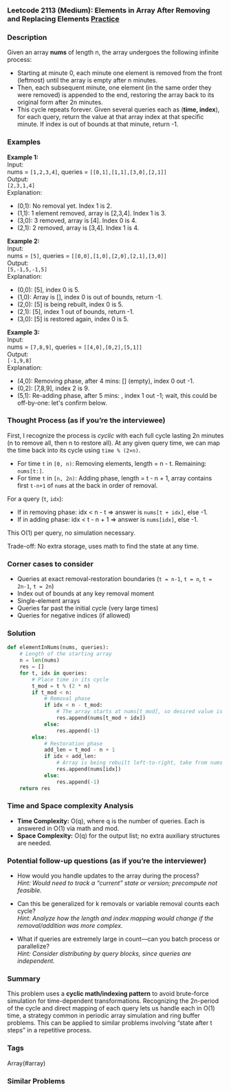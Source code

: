 ### Leetcode 2113 (Medium): Elements in Array After Removing and Replacing Elements [Practice](https://leetcode.com/problems/elements-in-array-after-removing-and-replacing-elements)

### Description  
Given an array **nums** of length n, the array undergoes the following infinite process:
- Starting at minute 0, each minute one element is removed from the front (leftmost) until the array is empty after n minutes.
- Then, each subsequent minute, one element (in the same order they were removed) is appended to the end, restoring the array back to its original form after 2n minutes.
- This cycle repeats forever.
Given several queries each as (**time, index**), for each query, return the value at that array index at that specific minute. If index is out of bounds at that minute, return -1.

### Examples  

**Example 1:**  
Input:  
nums = `[1,2,3,4]`, queries = `[[0,1],[1,1],[3,0],[2,1]]`  
Output:  
`[2,3,1,4]`  
Explanation:  
- (0,1): No removal yet. Index 1 is 2.
- (1,1): 1 element removed, array is [2,3,4]. Index 1 is 3.
- (3,0): 3 removed, array is [4]. Index 0 is 4.
- (2,1): 2 removed, array is [3,4]. Index 1 is 4.

**Example 2:**  
Input:  
nums = `[5]`, queries = `[[0,0],[1,0],[2,0],[2,1],[3,0]]`  
Output:  
`[5,-1,5,-1,5]`  
Explanation:  
- (0,0): [5], index 0 is 5.
- (1,0): Array is [], index 0 is out of bounds, return -1.
- (2,0): [5] is being rebuilt, index 0 is 5.
- (2,1): [5], index 1 out of bounds, return -1.
- (3,0): [5] is restored again, index 0 is 5.

**Example 3:**  
Input:  
nums = `[7,8,9]`, queries = `[[4,0],[0,2],[5,1]]`  
Output:  
`[-1,9,8]`  
Explanation:  
- (4,0): Removing phase, after 4 mins: [] (empty), index 0 out -1.
- (0,2): [7,8,9], index 2 is 9.
- (5,1): Re-adding phase, after 5 mins: , index 1 out -1; wait, this could be off-by-one: let's confirm below.


### Thought Process (as if you’re the interviewee)  
First, I recognize the process is *cyclic* with each full cycle lasting 2n minutes (n to remove all, then n to restore all). At any given query time, we can map the time back into its cycle using `time % (2×n)`.

- For time `t` in `[0, n)`: Removing elements, length = n - t. Remaining: `nums[t:]`.
- For time `t` in `[n, 2n)`: Adding phase, length = t - n + 1, array contains first `t-n+1` of `nums` at the back in order of removal.

For a query (`t`, `idx`):
- If in removing phase: idx < n - t ⇒ answer is `nums[t + idx]`, else -1.
- If in adding phase: idx < t - n + 1 ⇒ answer is `nums[idx]`, else -1.

This O(1) per query, no simulation necessary.

Trade-off: No extra storage, uses math to find the state at any time.


### Corner cases to consider  
- Queries at exact removal-restoration boundaries (`t = n-1`, `t = n`, `t = 2n-1`, `t = 2n`)
- Index out of bounds at any key removal moment
- Single-element arrays
- Queries far past the initial cycle (very large times)
- Queries for negative indices (if allowed)


### Solution

```python
def elementInNums(nums, queries):
    # Length of the starting array
    n = len(nums)
    res = []
    for t, idx in queries:
        # Place time in its cycle
        t_mod = t % (2 * n)
        if t_mod < n:
            # Removal phase
            if idx < n - t_mod:
                # The array starts at nums[t_mod], so desired value is nums[t_mod + idx]
                res.append(nums[t_mod + idx])
            else:
                res.append(-1)
        else:
            # Restoration phase
            add_len = t_mod - n + 1
            if idx < add_len:
                # Array is being rebuilt left-to-right, take from nums in order
                res.append(nums[idx])
            else:
                res.append(-1)
    return res
```

### Time and Space complexity Analysis  

- **Time Complexity:** O(q), where q is the number of queries. Each is answered in O(1) via math and mod.
- **Space Complexity:** O(q) for the output list; no extra auxiliary structures are needed.

### Potential follow-up questions (as if you’re the interviewer)  

- How would you handle updates to the array during the process?  
  *Hint: Would need to track a “current” state or version; precompute not feasible.*

- Can this be generalized for k removals or variable removal counts each cycle?  
  *Hint: Analyze how the length and index mapping would change if the removal/addition was more complex.*

- What if queries are extremely large in count—can you batch process or parallelize?  
  *Hint: Consider distributing by query blocks, since queries are independent.*

### Summary
This problem uses a **cyclic math/indexing pattern** to avoid brute-force simulation for time-dependent transformations. Recognizing the 2n-period of the cycle and direct mapping of each query lets us handle each in O(1) time, a strategy common in periodic array simulation and ring buffer problems. This can be applied to similar problems involving “state after t steps” in a repetitive process.

### Tags
Array(#array)

### Similar Problems
